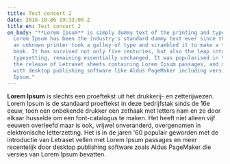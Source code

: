 ```yaml
---
title: Test concert 2
date: 2016-10-06 19:33:00 Z
title_en: Test concert 2
en_body: "**Lorem Ipsum** is simply dummy text of the printing and typesetting industry.
  Lorem Ipsum has been the industry's standard dummy text ever since the 1500s, when
  an unknown printer took a galley of type and scrambled it to make a type specimen
  book. It has survived not only five centuries, but also the leap into electronic
  typesetting, remaining essentially unchanged. It was popularised in the 1960s with
  the release of Letraset sheets containing Lorem Ipsum passages, and more recently
  with desktop publishing software like Aldus PageMaker including versions of Lorem
  Ipsum."
---
```


**Lorem Ipsum** is slechts een proeftekst uit het drukkerij- en zetterijwezen. Lorem Ipsum is de standaard proeftekst in deze bedrijfstak sinds de 16e eeuw, toen een onbekende drukker een zethaak met letters nam en ze door elkaar husselde om een font-catalogus te maken. Het heeft niet alleen vijf eeuwen overleefd maar is ook, vrijwel onveranderd, overgenomen in elektronische letterzetting. Het is in de jaren '60 populair geworden met de introductie van Letraset vellen met Lorem Ipsum passages en meer recentelijk door desktop publishing software zoals Aldus PageMaker die versies van Lorem Ipsum bevatten.
